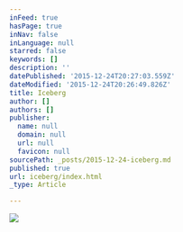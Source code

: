 ```yaml
---
inFeed: true
hasPage: true
inNav: false
inLanguage: null
starred: false
keywords: []
description: ''
datePublished: '2015-12-24T20:27:03.559Z'
dateModified: '2015-12-24T20:26:49.826Z'
title: Iceberg
author: []
authors: []
publisher:
  name: null
  domain: null
  url: null
  favicon: null
sourcePath: _posts/2015-12-24-iceberg.md
published: true
url: iceberg/index.html
_type: Article

---
```

![](https://the-grid-user-content.s3-us-west-2.amazonaws.com/8f41614a-1322-4608-958e-feb16df1f476.jpg)